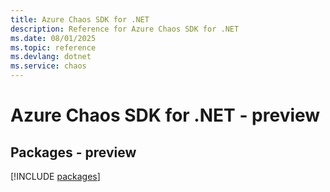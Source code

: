 ```yaml
---
title: Azure Chaos SDK for .NET
description: Reference for Azure Chaos SDK for .NET
ms.date: 08/01/2025
ms.topic: reference
ms.devlang: dotnet
ms.service: chaos
---
```

# Azure Chaos SDK for .NET - preview
## Packages - preview
[!INCLUDE [packages](chaos-index.md)]